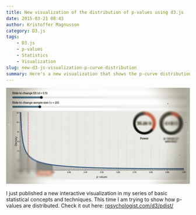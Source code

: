 ```yaml
---
title: New visualization of the distribution of p-values using d3.js
date: 2015-03-21 08:43
author: Kristoffer Magnusson
category: D3.js
tags: 
    - D3.js
    - p-values
    - Statistics
    - Visualization
slug: new-d3-js-visualization-p-curve-distribution
summary: Here's a new visualization that shows the p-curve distribution when comparing the means of two independent samples for varying effects. Many know that the distribution is uniform when the null is true, but what about when it isn't?
---
```


![P-curve distribution when comparing two samples. By Kristoffer Magnusson](./img/pval-dist-fb.jpg)

I just published a new interactive visualization in my series of basic statistical concepts and techniques. This time I am trying to show how p-values are distributed. Check it out here: [rpsychologist.com/d3/pdist/](http://rpsychologist.com/d3/pdist)




